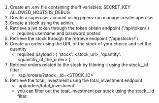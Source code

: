 1. Create an .env file containing the ff variables:
    SECRET_KEY
    ALLOWED_HOSTS
    IS_DEBUG
2. Create a superuser account using pipenv run manage createsuperuser
3. Create a stock using the admin.
4. Retrieve a jwt token through the token obtain endpoint ('/api/token/')
    - requires username and password posted
5. Retrieve the stock through the retrieve endpoint ('/api/stocks/')
6. Create an order using the URL of the stock of your choice and set the quantity
    - required payload : {
        'stock': <stock_url>,
        'quantity': <quantitiy_of_the_order>
    }
7. Retrieve orders related to the stock by filtering it using the stock__id filter
    - '/api/orders/?stock__id=<STOCK_ID>'
8. Retrieve the total_investment using the total_investment endpoint
    - 'api/orders/total_investment'
    - you can filter out the total_investment per stock using the stock__id filter.
